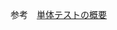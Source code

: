 参考　[単体テストの概要](https://docs.microsoft.com/ja-jp/visualstudio/test/getting-started-with-unit-testing?view=vs-2019&tabs=nunit)
